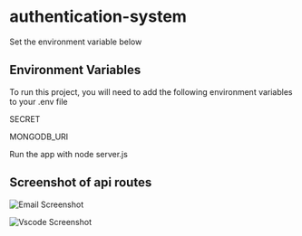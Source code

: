 # authentication-system

Set the environment variable below

## Environment Variables

To run this project, you will need to add the following environment variables to your .env file

SECRET

MONGODB_URI

Run the app with node server.js

## Screenshot of api routes

![Email Screenshot](./emailshot.JPG)

![Vscode Screenshot](./vscodescreen.JPG)

